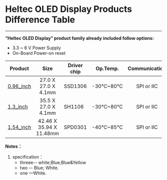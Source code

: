 # Heltec OLED Display Products Difference Table



------

**“Heltec OLED Display” product family already included follow options:**

- 3.3 ~ 6 V Power Supply
- On-Board Power-on reset

  



| Product                                                      |          Size           | Driver chip | Op.Temp.   | Communication | specification* |
| ------------------------------------------------------------ | :---------------------: | ----------- | ---------- | :-----------: | :------------: |
| [0.96_inch](http://www.heltec.cn/project/0-96-inch-oled-screen/?lang=en) |   27.0 X 27.0 X 4.1mm   | SSD1306     | -30°C~80°C |  SPI or IIC   |     three      |
| [1.3_inch](http://www.heltec.cn/project/1-3-inch-oled-screen/?lang=en) |   35.5 X 27.0 X 4.1mm   | SH1106      | -30°C~80°C |  SPI or IIC   |      two       |
| [1.54_inch](http://www.heltec.cn/project/1-3-inch-oled-screen/?lang=en) | 42.46 X 35.94 X 11.48mm | SPD0301     | -40°C~85°C |  SPI or IIC   |      one       |



**Notes：**

1. specification：
   - threee-- white;Blue;Blue&Yellow
   - two -- Blue; White.
   - one —White.
